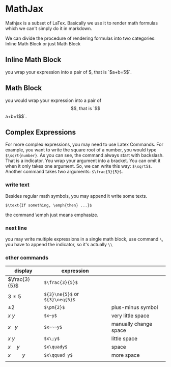 # MathJax

Mathjax is a subset of LaTex. Basically we use it to render math formulas which we can't simply do it in markdown.

We can divide the procedure of rendering formulas into two categories: Inline Math Block or just Math Block



## Inline Math Block

you wrap your expression into a pair of $, that is `$a+b=5$`. 

## Math Block

you would wrap your expression into a pair of $$, that is `$$a+b=1$$`.



## Complex Expressions

For more complex expressions, you may need to use Latex Commands. For example, you want to write the square root of a number, you would type `$\sqrt{number}`. As you can see, the command always start with backslash. That is a indicator. You wrap your argument into a bracket. You can omit it when it only takes one argument. So, we can write this way: `$\sqrt5$`. Another command takes two arguments: `$\frac{3}{5}$`. 



### write text 

Besides regular math symbols, you may append it write some texts.   

`$\text{If something, \emph{then} ...}$`

the command \emph just means emphasize.



### next line

you may write multiple expressions in a single math block, use command `\`, you have to append the indicator, so it's actually `\\`



### other commands

| display       | expression                      |                       |
| ------------- | ------------------------------- | --------------------- |
| $\frac{3}{5}$ | `$\frac{3}{5}$`                 |                       |
| ${3}\neq{5}$  | `${3}\ne{5}$` or `${3}\neq{5}$` |                       |
| $\pm{2}$      | `$\pm{2}$`                      | plus-minus symbol     |
| $x~y$         | `$x~y$`                         | very little space     |
| $x~~~y$       | `$x~~~y$`                       | manually change space |
| $x\;y$        | `$x\;y$`                        | little space          |
| $x \quad y$   | `$x\quady$`                     | space                 |
| $x\qquad y$   | `$x\qquad y$`                   | more space            |
|               |                                 |                       |


